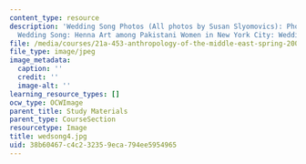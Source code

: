 ```yaml
---
content_type: resource
description: 'Wedding Song Photos (All photos by Susan Slyomovics): Photo stills from
  Wedding Song: Henna Art among Pakistani Women in New York City: Wedding Party'
file: /media/courses/21a-453-anthropology-of-the-middle-east-spring-2004/38b60467c4c232359eca794ee5954965_wedsong4.jpg
file_type: image/jpeg
image_metadata:
  caption: ''
  credit: ''
  image-alt: ''
learning_resource_types: []
ocw_type: OCWImage
parent_title: Study Materials
parent_type: CourseSection
resourcetype: Image
title: wedsong4.jpg
uid: 38b60467-c4c2-3235-9eca-794ee5954965
---
```

